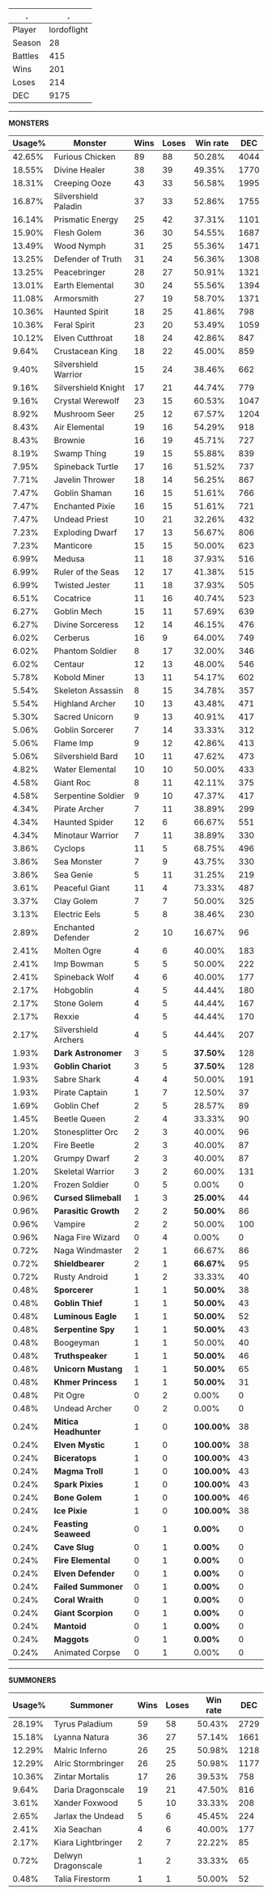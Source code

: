 .|.
|-|-
Player|lordoflight
Season|28
Battles|415
Wins|201
Loses|214
DEC|9175

---
**MONSTERS**

Usage%|Monster|Wins|Loses|Win rate|DEC|
-|-|-|-|-|-|
42.65%|Furious Chicken|89|88|50.28%|4044|
18.55%|Divine Healer|38|39|49.35%|1770|
18.31%|Creeping Ooze|43|33|56.58%|1995|
16.87%|Silvershield Paladin|37|33|52.86%|1755|
16.14%|Prismatic Energy|25|42|37.31%|1101|
15.90%|Flesh Golem|36|30|54.55%|1687|
13.49%|Wood Nymph|31|25|55.36%|1471|
13.25%|Defender of Truth|31|24|56.36%|1308|
13.25%|Peacebringer|28|27|50.91%|1321|
13.01%|Earth Elemental|30|24|55.56%|1394|
11.08%|Armorsmith|27|19|58.70%|1371|
10.36%|Haunted Spirit|18|25|41.86%|798|
10.36%|Feral Spirit|23|20|53.49%|1059|
10.12%|Elven Cutthroat|18|24|42.86%|847|
9.64%|Crustacean King|18|22|45.00%|859|
9.40%|Silvershield Warrior|15|24|38.46%|662|
9.16%|Silvershield Knight|17|21|44.74%|779|
9.16%|Crystal Werewolf|23|15|60.53%|1047|
8.92%|Mushroom Seer|25|12|67.57%|1204|
8.43%|Air Elemental|19|16|54.29%|918|
8.43%|Brownie|16|19|45.71%|727|
8.19%|Swamp Thing|19|15|55.88%|839|
7.95%|Spineback Turtle|17|16|51.52%|737|
7.71%|Javelin Thrower|18|14|56.25%|867|
7.47%|Goblin Shaman|16|15|51.61%|766|
7.47%|Enchanted Pixie|16|15|51.61%|721|
7.47%|Undead Priest|10|21|32.26%|432|
7.23%|Exploding Dwarf|17|13|56.67%|806|
7.23%|Manticore|15|15|50.00%|623|
6.99%|Medusa|11|18|37.93%|516|
6.99%|Ruler of the Seas|12|17|41.38%|515|
6.99%|Twisted Jester|11|18|37.93%|505|
6.51%|Cocatrice|11|16|40.74%|523|
6.27%|Goblin Mech|15|11|57.69%|639|
6.27%|Divine Sorceress|12|14|46.15%|476|
6.02%|Cerberus|16|9|64.00%|749|
6.02%|Phantom Soldier|8|17|32.00%|346|
6.02%|Centaur|12|13|48.00%|546|
5.78%|Kobold Miner|13|11|54.17%|602|
5.54%|Skeleton Assassin|8|15|34.78%|357|
5.54%|Highland Archer|10|13|43.48%|471|
5.30%|Sacred Unicorn|9|13|40.91%|417|
5.06%|Goblin Sorcerer|7|14|33.33%|312|
5.06%|Flame Imp|9|12|42.86%|413|
5.06%|Silvershield Bard|10|11|47.62%|473|
4.82%|Water Elemental|10|10|50.00%|433|
4.58%|Giant Roc|8|11|42.11%|375|
4.58%|Serpentine Soldier|9|10|47.37%|417|
4.34%|Pirate Archer|7|11|38.89%|299|
4.34%|Haunted Spider|12|6|66.67%|551|
4.34%|Minotaur Warrior|7|11|38.89%|330|
3.86%|Cyclops|11|5|68.75%|496|
3.86%|Sea Monster|7|9|43.75%|330|
3.86%|Sea Genie|5|11|31.25%|219|
3.61%|Peaceful Giant|11|4|73.33%|487|
3.37%|Clay Golem|7|7|50.00%|325|
3.13%|Electric Eels|5|8|38.46%|230|
2.89%|Enchanted Defender|2|10|16.67%|96|
2.41%|Molten Ogre|4|6|40.00%|183|
2.41%|Imp Bowman|5|5|50.00%|222|
2.41%|Spineback Wolf|4|6|40.00%|177|
2.17%|Hobgoblin|4|5|44.44%|180|
2.17%|Stone Golem|4|5|44.44%|167|
2.17%|Rexxie|4|5|44.44%|170|
2.17%|Silvershield Archers|4|5|44.44%|207|
1.93%|**Dark Astronomer**|3|5|**37.50%**|128|
1.93%|**Goblin Chariot**|3|5|**37.50%**|128|
1.93%|Sabre Shark|4|4|50.00%|191|
1.93%|Pirate Captain|1|7|12.50%|37|
1.69%|Goblin Chef|2|5|28.57%|89|
1.45%|Beetle Queen|2|4|33.33%|90|
1.20%|Stonesplitter Orc|2|3|40.00%|96|
1.20%|Fire Beetle|2|3|40.00%|87|
1.20%|Grumpy Dwarf|2|3|40.00%|87|
1.20%|Skeletal Warrior|3|2|60.00%|131|
1.20%|Frozen Soldier|0|5|0.00%|0|
0.96%|**Cursed Slimeball**|1|3|**25.00%**|44|
0.96%|**Parasitic Growth**|2|2|**50.00%**|86|
0.96%|Vampire|2|2|50.00%|100|
0.96%|Naga Fire Wizard|0|4|0.00%|0|
0.72%|Naga Windmaster|2|1|66.67%|86|
0.72%|**Shieldbearer**|2|1|**66.67%**|95|
0.72%|Rusty Android|1|2|33.33%|40|
0.48%|**Sporcerer**|1|1|**50.00%**|38|
0.48%|**Goblin Thief**|1|1|**50.00%**|43|
0.48%|**Luminous Eagle**|1|1|**50.00%**|52|
0.48%|**Serpentine Spy**|1|1|**50.00%**|43|
0.48%|Boogeyman|1|1|50.00%|40|
0.48%|**Truthspeaker**|1|1|**50.00%**|46|
0.48%|**Unicorn Mustang**|1|1|**50.00%**|65|
0.48%|**Khmer Princess**|1|1|**50.00%**|31|
0.48%|Pit Ogre|0|2|0.00%|0|
0.48%|Undead Archer|0|2|0.00%|0|
0.24%|**Mitica Headhunter**|1|0|**100.00%**|38|
0.24%|**Elven Mystic**|1|0|**100.00%**|38|
0.24%|**Biceratops**|1|0|**100.00%**|43|
0.24%|**Magma Troll**|1|0|**100.00%**|43|
0.24%|**Spark Pixies**|1|0|**100.00%**|43|
0.24%|**Bone Golem**|1|0|**100.00%**|46|
0.24%|**Ice Pixie**|1|0|**100.00%**|38|
0.24%|**Feasting Seaweed**|0|1|**0.00%**|0|
0.24%|**Cave Slug**|0|1|**0.00%**|0|
0.24%|**Fire Elemental**|0|1|**0.00%**|0|
0.24%|**Elven Defender**|0|1|**0.00%**|0|
0.24%|**Failed Summoner**|0|1|**0.00%**|0|
0.24%|**Coral Wraith**|0|1|**0.00%**|0|
0.24%|**Giant Scorpion**|0|1|**0.00%**|0|
0.24%|**Mantoid**|0|1|**0.00%**|0|
0.24%|**Maggots**|0|1|**0.00%**|0|
0.24%|Animated Corpse|0|1|0.00%|0|

---
**SUMMONERS**

Usage%|Summoner|Wins|Loses|Win rate|DEC|
-|-|-|-|-|-|
28.19%|Tyrus Paladium|59|58|50.43%|2729|
15.18%|Lyanna Natura|36|27|57.14%|1661|
12.29%|Malric Inferno|26|25|50.98%|1218|
12.29%|Alric Stormbringer|26|25|50.98%|1177|
10.36%|Zintar Mortalis|17|26|39.53%|758|
9.64%|Daria Dragonscale|19|21|47.50%|816|
3.61%|Xander Foxwood|5|10|33.33%|208|
2.65%|Jarlax the Undead|5|6|45.45%|224|
2.41%|Xia Seachan|4|6|40.00%|177|
2.17%|Kiara Lightbringer|2|7|22.22%|85|
0.72%|Delwyn Dragonscale|1|2|33.33%|65|
0.48%|Talia Firestorm|1|1|50.00%|52|
